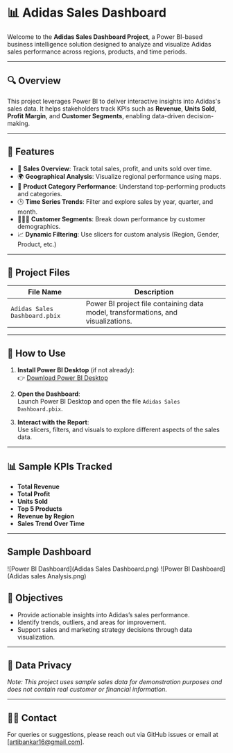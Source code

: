 
# 📊 Adidas Sales Dashboard

Welcome to the **Adidas Sales Dashboard Project**, a Power BI-based business intelligence solution designed to analyze and visualize Adidas sales performance across regions, products, and time periods.

---

## 🔍 Overview

This project leverages Power BI to deliver interactive insights into Adidas's sales data. It helps stakeholders track KPIs such as **Revenue**, **Units Sold**, **Profit Margin**, and **Customer Segments**, enabling data-driven decision-making.

---

## 🧩 Features

- 🚀 **Sales Overview**: Track total sales, profit, and units sold over time.
- 🌍 **Geographical Analysis**: Visualize regional performance using maps.
- 👟 **Product Category Performance**: Understand top-performing products and categories.
- 🕒 **Time Series Trends**: Filter and explore sales by year, quarter, and month.
- 🧑‍🤝‍🧑 **Customer Segments**: Break down performance by customer demographics.
- 📈 **Dynamic Filtering**: Use slicers for custom analysis (Region, Gender, Product, etc.)

---

## 📂 Project Files

| File Name                    | Description                                  |
|-----------------------------|----------------------------------------------|
| `Adidas Sales Dashboard.pbix` | Power BI project file containing data model, transformations, and visualizations. |

---

## 🔧 How to Use

1. **Install Power BI Desktop** (if not already):  
   👉 [Download Power BI Desktop](https://powerbi.microsoft.com/desktop/)

2. **Open the Dashboard**:  
   Launch Power BI Desktop and open the file `Adidas Sales Dashboard.pbix`.

3. **Interact with the Report**:  
   Use slicers, filters, and visuals to explore different aspects of the sales data.

---

## 📊 Sample KPIs Tracked

- **Total Revenue**
- **Total Profit**
- **Units Sold**
- **Top 5 Products**
- **Revenue by Region**
- **Sales Trend Over Time**
---
## Sample Dashboard
![Power BI Dashboard](Adidas Sales Dashboard.png)
![Power BI Dashboard](Adidas sales Analysis.png)

## 🎯 Objectives

- Provide actionable insights into Adidas’s sales performance.
- Identify trends, outliers, and areas for improvement.
- Support sales and marketing strategy decisions through data visualization.

---

## 🔐 Data Privacy

*Note: This project uses sample sales data for demonstration purposes and does not contain real customer or financial information.*

---

## 🙋‍♂️ Contact

For queries or suggestions, please reach out via GitHub issues or email at [artibankar16@gmail.com].
